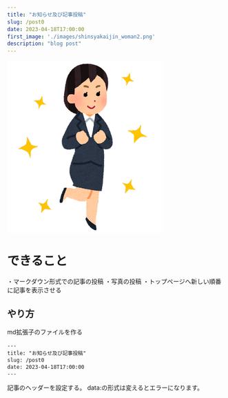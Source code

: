 ```yaml
---
title: "お知らせ及び記事投稿"
slug: /post0
date: 2023-04-18T17:00:00
first_image: './images/shinsyakaijin_woman2.png'
description: "blog post"
---
```


![イメージ](./images/shinsyakaijin_woman2.png)

# できること

・マークダウン形式での記事の投稿
・写真の投稿
・トップページへ新しい順番に記事を表示させる

## やり方
md拡張子のファイルを作る

```
---
title: "お知らせ及び記事投稿"
slug: /post0
date: 2023-04-18T17:00:00
---
```

記事のヘッダーを設定する。
data:の形式は変えるとエラーになります。
